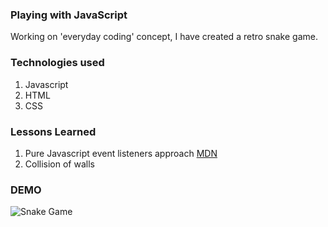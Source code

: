 ### Playing with JavaScript
Working on 'everyday coding' concept, I have created a retro snake game. 

### Technologies used
1. Javascript
2. HTML
3. CSS


### Lessons Learned 
1. Pure Javascript event listeners approach [MDN](https://developer.mozilla.org/en-US/docs/Games/Techniques/Control_mechanisms/Desktop_with_mouse_and_keyboard)
1. Collision of walls 
   
### DEMO
![Snake Game]()

